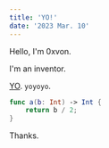 ```yaml
---
title: 'YO!'
date: '2023 Mar. 10'
---
```


Hello, I'm 0xvon.

I'm an inventor.

[YO](https://example.com).
`yoyoyo`.

```swift:hello.swift
func a(b: Int) -> Int {
    return b / 2;
}
```

Thanks.